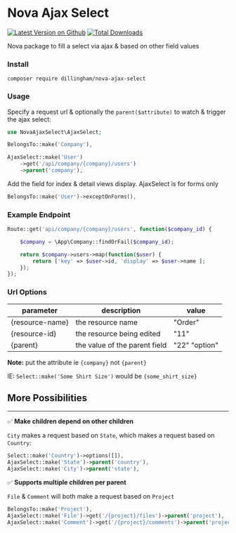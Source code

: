 # Nova Ajax Select

[![Latest Version on Github](https://img.shields.io/github/release/dillingham/nova-ajax-select.svg?style=flat-square)](https://packagist.org/packages/dillingham/nova-ajax-select)
[![Total Downloads](https://img.shields.io/packagist/dt/dillingham/nova-ajax-select.svg?style=flat-square)](https://packagist.org/packages/dillingham/nova-ajax-select)

Nova package to fill a select via ajax & based on other field values

### Install
```
composer require dillingham/nova-ajax-select
```

### Usage

Specify a request url & optionally the `parent($attribute)` to watch & trigger the ajax select:

```php
use NovaAjaxSelect\AjaxSelect;
```
```php
BelongsTo::make('Company'),

AjaxSelect::make('User')
    ->get('/api/company/{company}/users')
    ->parent('company'),
```
Add the field for index & detail views display. AjaxSelect is for forms only
```php
BelongsTo::make('User')->exceptOnForms(),
```

### Example Endpoint

```php
Route::get('api/company/{company}/users', function($company_id) {

    $company = \App\Company::findOrFail($company_id);

    return $company->users->map(function($user) {
        return ['key' => $user->id, 'display' => $user->name ];
    });
});
```

### Url Options

| parameter | description | value |
| - | - | - |
| {resource-name} | the resource name | "Order" |
| {resource-id} | the resource being edited | "11"
| {parent} | the value of the parent field | "22" "option" |

**Note:** put the attribute ie `{company}` not `{parent}`

IE: `Select::make('Some Shirt Size')` would be `{some_shirt_size}`

## More Possibilities

---

✅ **Make children depend on other children**

`City` makes a request based on `State`, which makes a request based on `Country`:

```php
Select::make('Country')->options([]),
AjaxSelect::make('State')->parent('country'),
AjaxSelect::make('City')->parent('state'),
```
✅ **Supports multiple children per parent**

`File` & `Comment` will both make a request based on `Project`

```php
BelongsTo::make('Project'),
AjaxSelect::make('File')->get('/{project}/files')->parent('project'),
AjaxSelect::make('Comment')->get('/{project}/comments')->parent('project'),
```